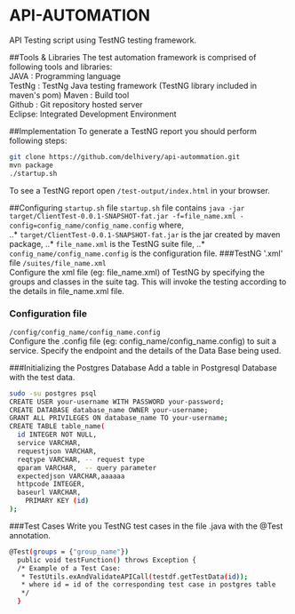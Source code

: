 API-AUTOMATION
==============

API Testing script using TestNG testing framework.

##Tools & Libraries
The test automation framework is comprised of following tools and libraries: <br />
JAVA   : Programming language  
TestNg : TestNg Java testing framework (TestNG library included in maven's pom)
Maven  : Build tool <br />
Github : Git repository hosted server  
Eclipse: Integrated Development Environment 

##Implementation
To generate a TestNG report you should perform following steps:
```bash
git clone https://github.com/delhivery/api-autommation.git
mvn package
./startup.sh
```
To see a TestNG report open `/test-output/index.html` in your browser.

##Configuring `startup.sh` file
`startup.sh` file contains 
`java -jar target/ClientTest-0.0.1-SNAPSHOT-fat.jar -f=file_name.xml -config=config_name/config_name.config` where, <br />
..* `target/ClientTest-0.0.1-SNAPSHOT-fat.jar` is the jar created by maven package,
..* `file_name.xml` is the TestNG suite file,
..* `config_name/config_name.config` is the configuration file.
###TestNG '.xml' file
`/suites/file_name.xml` <br />
Configure the xml file (eg: file_name.xml) of TestNG by specifying the groups and classes in the suite tag. This will invoke the testing according to the details in file_name.xml file.

### Configuration file 
`/config/config_name/config_name.config` <br />
Configure the .config file (eg: config_name/config_name.config) to suit a service. Specify the endpoint and the details of the Data Base being used.

###Initializing the Postgres Database
Add a table in Postgresql Database with the test data.
```bash
sudo -su postgres psql
CREATE USER your-username WITH PASSWORD your-password;
CREATE DATABASE database_name OWNER your-username;
GRANT ALL PRIVILEGES ON database_name TO your-username;
CREATE TABLE table_name(
  id INTEGER NOT NULL,
  service VARCHAR,
  requestjson VARCHAR,
  reqtype VARCHAR, -- request type
  qparam VARCHAR,  -- query parameter
  expectedjson VARCHAR,aaaaaa
  httpcode INTEGER,
  baseurl VARCHAR,
    PRIMARY KEY (id)
);
```

###Test Cases
Write you TestNG test cases in the file .java with the @Test annotation.
```bash
@Test(groups = {"group_name"})
  public void testFunction() throws Exception {
  /* Example of a Test Case:
   * TestUtils.exAndValidateAPICall(testdf.getTestData(id));
   * where id = id of the corresponding test case in postgres table
   */
  }
```

